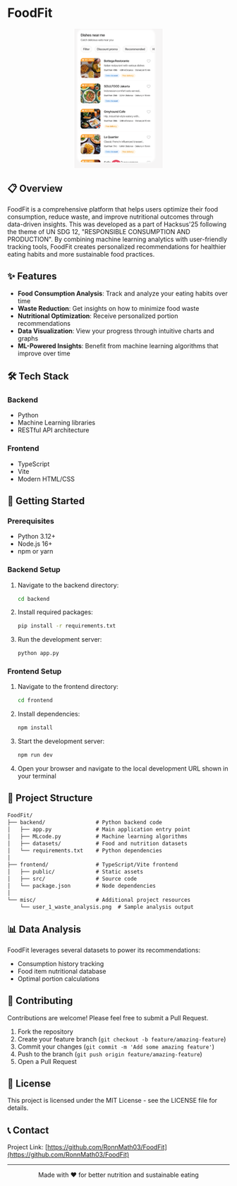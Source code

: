 # FoodFit

<p align="center">
  <img src="frontend/img1.png" alt="FoodFit Logo" width="200"/>
</p>

## 📋 Overview

FoodFit is a comprehensive platform that helps users optimize their food consumption, reduce waste, and improve nutritional outcomes through data-driven insights. This was developed as a part of Hacksus'25 following the theme of UN SDG 12, "RESPONSIBLE CONSUMPTION AND PRODUCTION". By combining machine learning analytics with user-friendly tracking tools, FoodFit creates personalized recommendations for healthier eating habits and more sustainable food practices.

## ✨ Features

- **Food Consumption Analysis**: Track and analyze your eating habits over time
- **Waste Reduction**: Get insights on how to minimize food waste
- **Nutritional Optimization**: Receive personalized portion recommendations
- **Data Visualization**: View your progress through intuitive charts and graphs
- **ML-Powered Insights**: Benefit from machine learning algorithms that improve over time

## 🛠️ Tech Stack

### Backend
- Python
- Machine Learning libraries
- RESTful API architecture

### Frontend
- TypeScript
- Vite
- Modern HTML/CSS

## 🚀 Getting Started

### Prerequisites
- Python 3.12+
- Node.js 16+
- npm or yarn

### Backend Setup

1. Navigate to the backend directory:
   ```bash
   cd backend
   ```

2. Install required packages:
   ```bash
   pip install -r requirements.txt
   ```

3. Run the development server:
   ```bash
   python app.py
   ```

### Frontend Setup

1. Navigate to the frontend directory:
   ```bash
   cd frontend
   ```

2. Install dependencies:
   ```bash
   npm install
   ```

3. Start the development server:
   ```bash
   npm run dev
   ```

4. Open your browser and navigate to the local development URL shown in your terminal

## 📂 Project Structure

```
FoodFit/
├── backend/                # Python backend code
│   ├── app.py              # Main application entry point
│   ├── MLcode.py           # Machine learning algorithms
│   ├── datasets/           # Food and nutrition datasets
│   └── requirements.txt    # Python dependencies
│
├── frontend/               # TypeScript/Vite frontend
│   ├── public/             # Static assets
│   ├── src/                # Source code
│   └── package.json        # Node dependencies
│
└── misc/                   # Additional project resources
    └── user_1_waste_analysis.png  # Sample analysis output
```

## 📊 Data Analysis

FoodFit leverages several datasets to power its recommendations:
- Consumption history tracking
- Food item nutritional database
- Optimal portion calculations

## 🤝 Contributing

Contributions are welcome! Please feel free to submit a Pull Request.

1. Fork the repository
2. Create your feature branch (`git checkout -b feature/amazing-feature`)
3. Commit your changes (`git commit -m 'Add some amazing feature'`)
4. Push to the branch (`git push origin feature/amazing-feature`)
5. Open a Pull Request

## 📄 License

This project is licensed under the MIT License - see the LICENSE file for details.

## 📞 Contact

Project Link: [https://github.com/RonnMath03/FoodFit](https://github.com/RonnMath03/FoodFit)

---

<p align="center">Made with ❤️ for better nutrition and sustainable eating</p>

